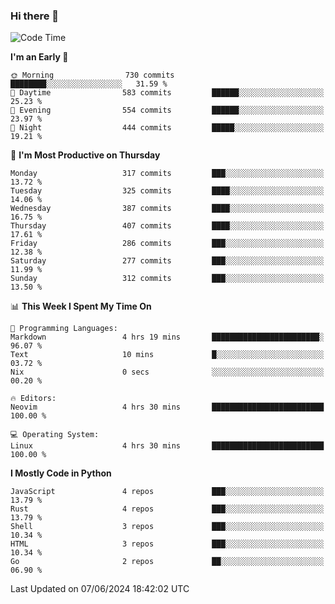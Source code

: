 ### Hi there 👋
<!--START_SECTION:waka-->
![Code Time](http://img.shields.io/badge/Code%20Time-330%20hrs%2034%20mins-blue)

**I'm an Early 🐤** 

```text
🌞 Morning                730 commits         ████████░░░░░░░░░░░░░░░░░   31.59 % 
🌆 Daytime                583 commits         ██████░░░░░░░░░░░░░░░░░░░   25.23 % 
🌃 Evening                554 commits         ██████░░░░░░░░░░░░░░░░░░░   23.97 % 
🌙 Night                  444 commits         █████░░░░░░░░░░░░░░░░░░░░   19.21 % 
```
📅 **I'm Most Productive on Thursday** 

```text
Monday                   317 commits         ███░░░░░░░░░░░░░░░░░░░░░░   13.72 % 
Tuesday                  325 commits         ████░░░░░░░░░░░░░░░░░░░░░   14.06 % 
Wednesday                387 commits         ████░░░░░░░░░░░░░░░░░░░░░   16.75 % 
Thursday                 407 commits         ████░░░░░░░░░░░░░░░░░░░░░   17.61 % 
Friday                   286 commits         ███░░░░░░░░░░░░░░░░░░░░░░   12.38 % 
Saturday                 277 commits         ███░░░░░░░░░░░░░░░░░░░░░░   11.99 % 
Sunday                   312 commits         ███░░░░░░░░░░░░░░░░░░░░░░   13.50 % 
```


📊 **This Week I Spent My Time On** 

```text
💬 Programming Languages: 
Markdown                 4 hrs 19 mins       ████████████████████████░   96.07 % 
Text                     10 mins             █░░░░░░░░░░░░░░░░░░░░░░░░   03.72 % 
Nix                      0 secs              ░░░░░░░░░░░░░░░░░░░░░░░░░   00.20 % 

🔥 Editors: 
Neovim                   4 hrs 30 mins       █████████████████████████   100.00 % 

💻 Operating System: 
Linux                    4 hrs 30 mins       █████████████████████████   100.00 % 
```

**I Mostly Code in Python** 

```text
JavaScript               4 repos             ███░░░░░░░░░░░░░░░░░░░░░░   13.79 % 
Rust                     4 repos             ███░░░░░░░░░░░░░░░░░░░░░░   13.79 % 
Shell                    3 repos             ███░░░░░░░░░░░░░░░░░░░░░░   10.34 % 
HTML                     3 repos             ███░░░░░░░░░░░░░░░░░░░░░░   10.34 % 
Go                       2 repos             ██░░░░░░░░░░░░░░░░░░░░░░░   06.90 % 
```




 Last Updated on 07/06/2024 18:42:02 UTC
<!--END_SECTION:waka-->

<!--
**YoganshSharma/YoganshSharma** is a ✨ _special_ ✨ repository because its `README.md` (this file) appears on your GitHub profile.

Here are some ideas to get you started:

- 🔭 I’m currently working on ...
- 🌱 I’m currently learning ...
- 👯 I’m looking to collaborate on ...
- 🤔 I’m looking for help with ...
- 💬 Ask me about ...
- 📫 How to reach me: ...
- 😄 Pronouns: ...
- ⚡ Fun fact: ...
-->
